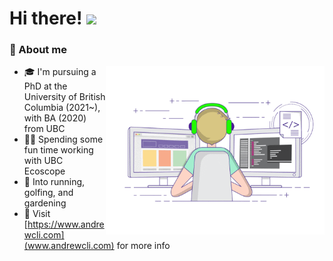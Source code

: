 # Hi there! <img src="https://media.giphy.com/media/hvRJCLFzcasrR4ia7z/giphy.gif" width="25px">

### 📖 About me

<img align="right" alt="GIF" src="https://github.com/andr3wli/andr3wli/blob/f2d22fff0bd6085afa86792e3a476b652f5a5faf/coding.gif" width="350" height="270" />

- 🎓 I'm pursuing a PhD at the University of British Columbia (2021~), with BA (2020) from UBC
- 👨‍💻 Spending some fun time working with UBC Ecoscope
- 🚀 Into running, golfing, and gardening
- 👀 Visit [https://www.andrewcli.com](www.andrewcli.com) for more info


<!--
**andr3wli/andr3wli** is a ✨ _special_ ✨ repository because its `README.md` (this file) appears on your GitHub profile.

Here are some ideas to get you started:

- 🔭 I’m currently working on ...
- 🌱 I’m currently learning ...
- 👯 I’m looking to collaborate on ...
- 🤔 I’m looking for help with ...
- 💬 Ask me about ...
- 📫 How to reach me: ...
- 😄 Pronouns: ...
- ⚡ Fun fact: ...
-->
